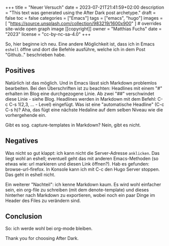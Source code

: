 +++
title = "Neuer Versuch"
date = 2023-07-21T21:41:59+02:00
description = "This text was generated using the After Dark post archetype."
draft = false
toc = false
categories = ["Emacs"]
tags = ["emacs", "hugo"]
images = [
  "https://source.unsplash.com/collection/983219/1600x900"
] # overrides site-wide open graph image
[[copyright]]
  owner = "Matthias Fuchs"
  date = "2023"
  license = "cc-by-nc-sa-4.0"
+++

So, hier beginne ich neu. Eine andere Möglichkeit ist, dass ich in Emacs `eshell` öffne und dort die Befehle ausführe, welche ich in dem Post "Github.." beschrieben habe.

## Positives
Natürlich ist das möglich. Und in Emacs lässt sich Markdown problemlos bearbeiten. Bei den Überschriften ist zu beachten: Headlines mit einem "#" erhalten im Blog eine durchgezogene Linie. Ab zwei "##" verschwindet diese Linie - siehe Blog. Headlines werden in Markdown mit dem Befehl: C-c C-s 1(2,3, ... - Level) eingefügt. Was ist eine "automatische Headline" (C-c C-s h)? Aha, das fügt eine nächste Hedaline auf dem selben Niveau wie die vorhergehende ein.

Gibt es sog. capture-templates in Markdown? Nein, gibt es nicht.

## Negatives
Was nicht so gut klappt: ich kann nicht die Server-Adresse `anklicken`. Das liegt wohl an eshell; eventuell geht das mit anderen Emacs-Methoden (so etwas wie: url markieren und diesen Link öffnen?). Hab es gefunden: browse-url-firefox. In Konsole kann ich mit C-c den Hugo Server stoppen. Das geht in eshell nicht.

Ein weiterer "Nachteil": ich kenne Markdown kaum. Es wird wohl einfacher sein, ein org-file zu schreiben (mit dem denote-template) und dieses hinterher nach Markdown zu exportieren, wobei noch ein paar Dinge im Header des Files zu verändern sind.

## Conclusion
So: ich werde wohl bei org-mode bleiben.

Thank you for choosing After Dark.
